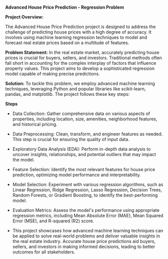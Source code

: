 **Advanced House Price Prediction - Regression Problem**

**Project Overview:**

The Advanced House Price Prediction project is designed to address the challenge of predicting house prices with a high degree of accuracy. It involves using machine learning regression techniques to model and forecast real estate prices based on a multitude of features.

**Problem Statement:**
In the real estate market, accurately predicting house prices is crucial for buyers, sellers, and investors. Traditional methods often fall short in accounting for the complex interplay of factors that influence property values. This project aims to develop a sophisticated regression model capable of making precise predictions.

**Solution:**
To tackle this problem, we employ advanced machine learning techniques, leveraging Python and popular libraries like scikit-learn, pandas, and matplotlib. The project follows these key steps:

**Steps**

  - Data Collection: Gather comprehensive data on various aspects of properties, including location, size, amenities, neighborhood features, and historical pricing.

  - Data Preprocessing: Clean, transform, and engineer features as needed. This step is crucial for ensuring the quality of input data.

  - Exploratory Data Analysis (EDA): Perform in-depth data analysis to uncover insights, relationships, and potential outliers that may impact the model.

  - Feature Selection: Identify the most relevant features for house price prediction, optimizing model performance and interpretability.

  - Model Selection: Experiment with various regression algorithms, such as Linear Regression, Ridge Regression, Lasso Regression, Decision Trees, Random Forests, or Gradient Boosting, to identify the best-performing model.

  - Evaluation Metrics: Assess the model's performance using appropriate regression metrics, including Mean Absolute Error (MAE), Mean Squared Error (MSE), and R-squared (R2) score.

  - This project showcases how advanced machine learning techniques can be applied to solve real-world problems and deliver valuable insights in the real estate industry. Accurate house price predictions aid buyers, sellers, and investors in making informed decisions, leading to better outcomes for all stakeholders.
